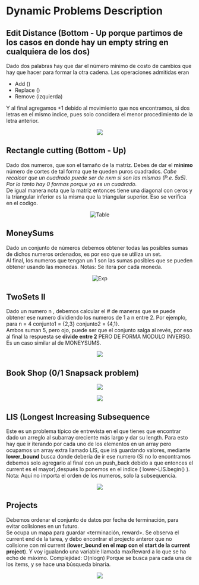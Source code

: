 # Dynamic Problems Description
## Edit Distance (Bottom - Up porque partimos de los casos en donde hay un empty string en cualquiera de los dos)
Dado dos palabras hay que dar el número minimo de costo de cambios que hay que hacer para formar la otra cadena. Las operaciones admitidas eran 
<ul>
  <li>Add ()</li>
  <li>Replace ()</li>
  <li>Remove (izquierda)</li>
</ul>
Y al final agregamos +1 debido al movimiento que nos encontramos, si dos letras en el mismo indice, pues solo concidera el menor procedimiento de la letra anterior.<br><p align="center"><img src="./CSES_1639-EditDistance/img.png"/></p>

## Rectangle cutting (Bottom - Up)
Dado dos numeros, que son el tamaño de la matriz. Debes de dar el <b>mínimo</b> número de cortes de tal forma que te queden puros cuadrados. <i> Cabe recalcar que un cuadrado puede ser de nxm si son las mismas (P.e. 5x5). Por lo tanto hay 0 formas porque ya es un cuadrado.</i><br>
De igual manera nota que la matriz entonces tiene una diagonal con ceros y la triangular inferior es la misma que la triangular superior. Eso se verifica en el codigo.
<br><p align="center">![Table](./CSES_1744-RectangleCutting/table.png)</p>

## MoneySums
Dado un conjunto de números debemos obtener todas las posibles sumas de dichos numeros ordenados, es por eso que se utiliza un set.<br>
Al final, los numeros que tengan un 1 son las sumas posibles que se pueden obtener usando las monedas. Notas: Se itera por cada moneda.
<br><p align="center"> ![Exp](./CSES_1745-MoneySums/img.png) </p>


## TwoSets II
Dado un numero n , debemos calcular el # de maneras que se puede obtener ese numero
dividiendo los numeros de 1 a n entre 2. Por ejemplo, para n = 4 conjunto1 = {2,3} conjunto2 = {4,1}. <br>
Ambos suman 5, pero ojo, puede ser que el conjunto salga al revés, por eso al final la respuesta se <b> divide entre 2</b> PERO DE FORMA MODULO INVERSO.
<br>
Es un caso similar al de MONEYSUMS.<br>
<p align ="center"> <img src = "CSES_1093-TwoSetsII/img.png"/> </p>

## Book Shop (0/1 Snapsack problem)
<p align="center"> <img src="./CSES_1158-BookShop/IMG_4014.JPG"/> </p>
<p align="center"> <img src="./CSES_1158-BookShop/IMG_4016.JPG"/> </p>

## LIS (Longest Increasing Subsequence
Este es un problema típico de entrevista en el que tienes que encontrar dado un arreglo 
al subarray creciente más largo y dar su length.
Para esto hay que ir iterando por cada uno de los elementos en un array pero
ocupamos un array extra llamado LIS, que irá guardando valores, mediante <b>
lower_bound</b> busca donde debería de ir ese numero (Si no lo encontramos debemos solo agregarlo al final con un push_back debido a que entonces el current es el mayor),después  lo ponemos en el indice ( lower-LIS.begin() ). <br>
Nota: Aquí no importa el orden de los numeros, solo la subsequencia.<br>
<p align="center"><img src= CSES_1145-LongestIncreasingSubsequence/img.png /> </p>

## Projects
Debemos ordenar el conjunto de datos por fecha de terminación, para evitar colisiones
en un futuro. <br> Se ocupa un mapa para guardar <terminación, reward>. Se observa el current end de la tarea, y debo encontrar el projecto anteror que no colisione con mi current (<b>lower_bound en el map con el start de la current project</b>). Y voy igualando una variable llamada maxReward a lo que se ha echo de máximo.
Complejidad: O(nlogn) Porque se busca para cada una de los items, y se hace una búsqueda
binaria.
<p align="center"> <img src="CSES_1140-Projects/img.png"/> </p> 
